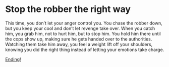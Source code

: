 # Stop the robber the right way

This time, you don’t let your anger control you. You chase the robber down, but you keep your cool and don’t let revenge take over. When you catch him, you grab him, not to hurt him, but to stop him. You hold him there until the cops show up, making sure he gets handed over to the authorities. Watching them take him away, you feel a weight lift off your shoulders, knowing you did the right thing instead of letting your emotions take charge.

[Ending!](become-spiderman.md)

